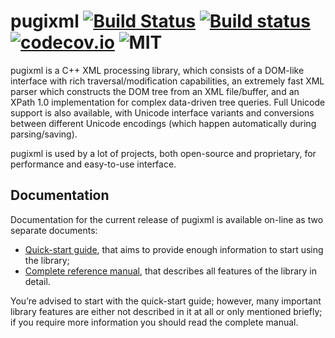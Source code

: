 pugixml [![Build Status](https://travis-ci.org/zeux/pugixml.svg?branch=master)](https://travis-ci.org/zeux/pugixml) [![Build status](https://ci.appveyor.com/api/projects/status/9hdks1doqvq8pwe7/branch/master?svg=true)](https://ci.appveyor.com/project/zeux/pugixml) [![codecov.io](https://codecov.io/github/zeux/pugixml/coverage.svg?branch=master)](https://codecov.io/github/zeux/pugixml?branch=master) ![MIT](https://img.shields.io/badge/license-MIT-blue.svg)
=======

pugixml is a C++ XML processing library, which consists of a DOM-like interface with rich traversal/modification
capabilities, an extremely fast XML parser which constructs the DOM tree from an XML file/buffer, and an XPath 1.0
implementation for complex data-driven tree queries. Full Unicode support is also available, with Unicode interface
variants and conversions between different Unicode encodings (which happen automatically during parsing/saving).

pugixml is used by a lot of projects, both open-source and proprietary, for performance and easy-to-use interface.

## Documentation

Documentation for the current release of pugixml is available on-line as two separate documents:

* [Quick-start guide](https://pugixml.org/docs/quickstart.html), that aims to provide enough information to start using the library;
* [Complete reference manual](https://pugixml.org/docs/manual.html), that describes all features of the library in detail.

You’re advised to start with the quick-start guide; however, many important library features are either not described in it at all or only mentioned briefly; if you require more information you should read the complete manual.
